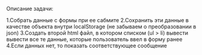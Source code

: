 Описание задачи:

1.Собрать данные с формы при ее сабмите
2.Сохранить эти данные в качестве объекта внутри localStorage (не забываем о преобразовании в json)
3.Создать второй html файл, в котором списком (ul > li) вывести вывести все те данные, которые пользователь ввел в форму ранее
4.Если данных нет, то показать соответствующее сообщение